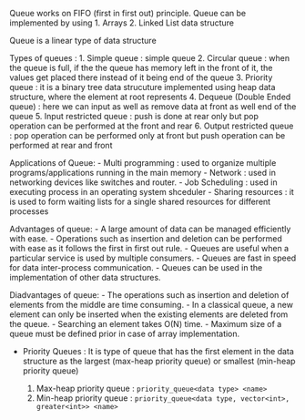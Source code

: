 Queue works on FIFO (first in first out) principle.
Queue can be implemented by using 
    1. Arrays 
    2. Linked List data structure

Queue is a linear type of data structure

Types of queues : 
    1. Simple queue : simple queue
    2. Circular queue : when the queue is full, if the the queue has memory left in the front of it, the values get placed there instead of it being end of the queue 
    3. Priority queue : it is a binary tree data strucuture implemented using  heap data structure, where the element at root represents
    4. Dequeue (Double Ended queue) : here we can input as well as remove data at front as well end of the queue
    5. Input restricted queue : push is done at rear only but pop operation can be performed at the front and rear
    6. Output restricted queue : pop operation can be performed only at front but push operation can be performed at rear and front 

Applications of Queue:
    - Multi programming : used to organize multiple programs/applications running in the main memory
    - Network : used in networking devices like switches and router. 
    - Job Scheduling : used in executing process in an  operating system shceduler
    - Sharing resources : it is used to form waiting lists for a single shared resources for different processes

Advantages of queue: 
    - A large amount of data can be managed efficiently with ease.
    - Operations such as insertion and deletion can be performed with ease as it follows the first in first out rule.
    - Queues are useful when a particular service is used by multiple consumers.
    - Queues are fast in speed for data inter-process communication.
    - Queues can be used in the implementation of other data structures.

Diadvantages of queue: 
    - The operations such as insertion and deletion of elements from the middle are time consuming.
    - In a classical queue, a new element can only be inserted when the existing elements are deleted from the queue.
    - Searching an element takes O(N) time.
    - Maximum size of a queue must be defined prior in case of array implementation.

- Priority Queues : It is type of queue that has the first element in the data structure as the largest (max-heap priority queue) or smallest (min-heap priority queue)

    1. Max-heap priority queue : `priority_queue<data type> <name>`
    2. Min-heap priority queue : `priority_queue<data type, vector<int>, greater<int>> <name>`